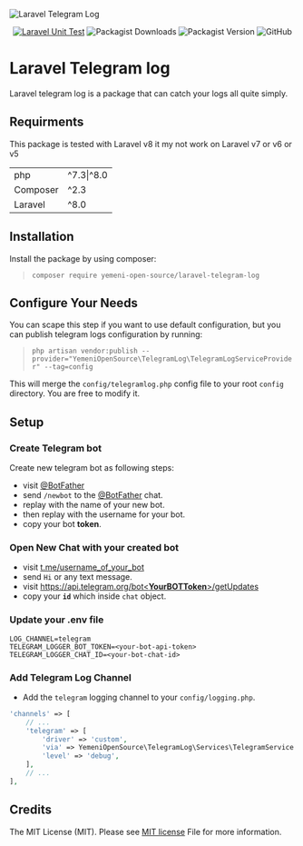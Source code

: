 ![Laravel Telegram Log](./images/yos-laravel-telegram-log.svg)

<div style="text-align: center;">

[![Laravel Unit Test](https://github.com/Yemeni-Open-Source/laravel-telegram-log/actions/workflows/laravel-unit-test.yml/badge.svg)](https://github.com/Yemeni-Open-Source/laravel-telegram-log/actions/workflows/laravel-unit-test.yml)
![Packagist Downloads](https://img.shields.io/packagist/dt/Yemeni-Open-Source/laravel-telegram-log?color=blue&label=Downloads&logo=packagist&logoColor=white)
![Packagist Version](https://img.shields.io/packagist/v/Yemeni-Open-Source/laravel-telegram-log?color=green&label=Version&logo=laravel&logoColor=white)
![GitHub](https://img.shields.io/github/license/Yemeni-Open-Source/laravel-telegram-log?logo=Open%20Source%20Initiative&label=License&logoColor=white&color=blueviolet)

</div>

# Laravel Telegram log

Laravel telegram log is a package that can catch your logs all quite simply.

## Requirments

This package is tested with Laravel v8 it my not work on Laravel v7 or v6 or v5

|||
|-|-|
|php| ^7.3&#124;^8.0|
|Composer| ^2.3|
|Laravel| ^8.0|

## Installation

Install the package by using composer:

> ```composer require yemeni-open-source/laravel-telegram-log```

## Configure Your Needs

You can scape this step if you want to use default configuration, but you can publish telegram logs configuration by running:

> ```php artisan vendor:publish --provider="YemeniOpenSource\TelegramLog\TelegramLogServiceProvider" --tag=config```

This will merge the ```config/telegramlog.php``` config file to your root ```config``` directory. You are free to modify it.

## Setup

### Create Telegram bot

Create new telegram bot as following steps:

- visit [@BotFather](https://telegram.me/BotFather)
- send ```/newbot``` to the [@BotFather](https://telegram.me/BotFather) chat.
- replay with the name of your new bot.
- then replay with the username for your bot.
- copy your bot **token**.

### Open New Chat with your created bot

- visit [t.me/username_of_your_bot](http://t.me/username_of_your_bot)
- send ```Hi``` or any text message.
- visit [https://api.telegram.org/bot<**YourBOTToken**>/getUpdates](https://api.telegram.org/bot<YourBOTToken>/getUpdates)
- copy your **```id```** which inside ```chat``` object.

### Update your .env file

```env
LOG_CHANNEL=telegram
TELEGRAM_LOGGER_BOT_TOKEN=<your-bot-api-token>
TELEGRAM_LOGGER_CHAT_ID=<your-bot-chat-id>
```

### Add Telegram Log Channel

- Add the ```telegram``` logging channel to your ```config/logging.php```.

```php
'channels' => [
    // ...
    'telegram' => [
        'driver' => 'custom',
        'via' => YemeniOpenSource\TelegramLog\Services\TelegramService::class,
        'level' => 'debug',
    ],
    // ...
],
```

## Credits

The MIT License (MIT). Please see [MIT license](LICENSE) File for more information.
